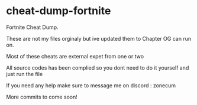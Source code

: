 # cheat-dump-fortnite
Fortnite Cheat Dump.

These are not my files orginaly but ive updated them to Chapter OG can run on.

Most of these cheats are external expet from one or two

All source codes has been complied so you dont need to do it yourself and just run the file 

If you need any help make sure to message me on discord : zonecum

More commits to come soon!
